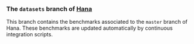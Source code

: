 ### The `datasets` branch of [Hana][]

This branch contains the benchmarks associated to the `master` branch of Hana.
These benchmarks are updated automatically by continuous integration scripts.

[Hana]: http://github.com/ldionne/hana
